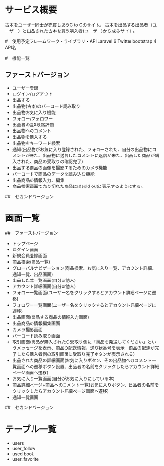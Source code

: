# サービス概要
古本をユーザー同士が売買しあうC to Cのサイト。
古本を出品する出品者（ユーザー）と出品された古本を買う購入者(ユーザー)から成るサイト。

#　使用予定フレームワーク・ライブラリ・API
Laravel 6
Twitter bootstrap 4
API名


#　機能一覧
## ファーストバージョン
* ユーザー登録
* ログイン/ログアウト
* 出品する
* 出品物(古本)のバーコード読み取り
* 出品物お気に入り機能
* フォロー/フォロワー
* 出品者の星5段階評価
* 出品物へのコメント
* 出品物を購入する
* 出品物をキーワード検索
* 通知(出品物がお気に入り登録された、フォローされた、自分の出品物にコメントが来た、出品物に送信したコメントに返信が来た、出品した商品が購入された、商品の受取りの確認完了)
* 出品する商品の画像を撮影するためのカメラ機能
* バーコードで商品のデータを読み込む機能
* 出品商品の情報入力、編集
* 商品検索画面で売り切れた商品にはsold outと表示するようにする。


##　セカンドバージョン

# 画面一覧
##　ファーストバージョン
* トップページ
* ログイン画面
* 新規会員登録画面
* 商品検索(商品一覧)
* グローバルナビゲーション(商品検索、お気に入り一覧、アカウント詳細、通知一覧、出品画面)
* 出品した本一覧画面(自分or他人)
* アカウント詳細画面(自分or他人)
* フォロー一覧画面(ユーザー名をクリックするとアカウント詳細ページに遷移)
* フォロワー一覧画面(ユーザー名をクリックするとアカウント詳細ページに遷移)
* 出品画面(出品する商品の情報入力画面)
* 出品商品の情報編集画面
* カメラ撮影画面
* バーコード読み取り画面
* 取引画面(商品が購入されたら受取り側に「商品を発送してください」というメッセージを表示、商品の配送情報、送り状番号を表示　商品の配達が完了したら購入者側の取引画面に受取り完了ボタンが表示される）
* 出品された商品の詳細画面(お気に入りボタン、その出品物へのコメント一覧画面への遷移ボタン設置、出品者の名前をクリックしたらアカウント詳細ページ画面へ遷移)
* お気に入り一覧画面(自分がお気に入りにしている本)
* 商品詳細ページ+商品へのコメント一覧(お気に入りボタン、出品者の名前をクリックしたらアカウント詳細ページ画面へ遷移)
* 通知一覧画面

##　セカンドバージョン

# テーブル一覧
* users
* user_follow
* used book
* user_favorite